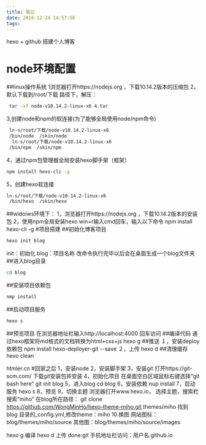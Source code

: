 ```yaml
---
title: 笔记
date: 2018-12-24 14:57:58
tags:
---
```

hexo + github 搭建个人博客
# node环境配置
##linux操作系统
1浏览器打开https://nodejs.org ，下载10.14.2版本的压缩包
2，默认下载到/root/下载 路径下，解压：
```bash
 tar -xf node-v10.14.2-linux-x6 4.tar
```
3,创建node和npm的软连接(为了能够全局使用node/npm命令)
```bash
 ln-s/root/下载/node-v10.14.2-linux-x6
 /bin/node  /skin/node
  ln-s/root/下载/node-v10.14.2-linux-x6
 /bin/npm  /skin/npm
```
4，通过npm包管理器全局安装hexo脚手架（框架）
```bash
npm install hexo-cli -g
```
5，创建hexo软连接
```bash
ln-s/root/下载/node-v10.14.2-linux-x6
 /bin/hexo  /skin/hexo
```

##widoiws环境下：
1，浏览器打开https://nodejs.org ，下载10.14.2版本的安装包
2，使用npm全局安装hexo
  win+r输入cmd回车，输入以下命令
  npm install hexo-cli -g
#项目搭建
##初始化博客项目
```bash
hexo init blog
```
init：初始化
blog：项目名称
改命令执行完毕以后会在桌面生成一个blog文件夹
##进入blog目录
```bash
cd blog
```
##安装项目依赖包
```bash
nmp install
```
##启动项目服务
```bash
hexo s
```
##预览项目
在浏览器地址栏输入http://localhost:4000 回车访问
##编译代码
通过hexo框架将md格式的文档转换为html+css+js
hexo g
##推送
１，安装deploy依赖包
npm install hexo-deployer-git --save
２，上传
hexo d
##清理缓存
hexo clean




htmler.cn
#回家之后
1，安装node
2，安装脚手架
3，安装git
 打开https://git-scm.com/ 下载git安装包并安装
4，初始化项目
在桌面空白区域鼠标右键选择“git bash here”
git init blog
5，进入blog
cd blog
6，安装依赖
nup install
7，启动服务
hexo s
8，预览
9，切换主题
浏览器打开www.hexo.io， 选择主题，搜索栏搜索“miho”
在blog所在路径：
git clone https://github.com/WongMinHo/hexo-theme-miho.git themes/miho
找到 blog 目录的_config.yml,修改theme：miho
10.换图
网站图标：blog/themes/miho/source
其他图：blog/themes/miho/source/images


  hexo g 编译
  hexo d 上传
  done:git
  手机地址栏访问：用户名.github.io

